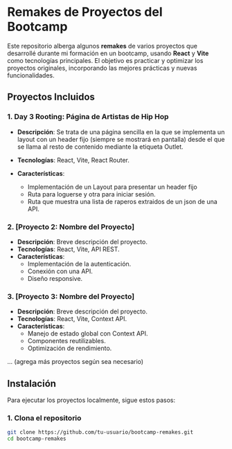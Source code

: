 # Remakes de Proyectos del Bootcamp

Este repositorio alberga algunos **remakes** de varios proyectos que desarrollé durante mi formación en un bootcamp, usando **React** y **Vite** como tecnologías principales. El objetivo es practicar y optimizar los proyectos originales, incorporando las mejores prácticas y nuevas funcionalidades.

## Proyectos Incluidos

### 1. Day 3 Rooting: Página de Artistas de Hip Hop

- **Descripción**: Se trata de una página sencilla en la que se implementa un layout con un header fijo (siempre se mostrará en pantalla) desde el que se llama al resto de contenido mediante la etiqueta Outlet.

- **Tecnologías**: React, Vite, React Router.
- **Características**:
  - Implementación de un Layout para presentar un header fijo
  - Ruta para loguerse y otra para iniciar sesión.
  - Ruta que muestra una lista de raperos extraidos de un json de una API.

### 2. [Proyecto 2: Nombre del Proyecto]

- **Descripción**: Breve descripción del proyecto.
- **Tecnologías**: React, Vite, API REST.
- **Características**:
  - Implementación de la autenticación.
  - Conexión con una API.
  - Diseño responsive.

### 3. [Proyecto 3: Nombre del Proyecto]

- **Descripción**: Breve descripción del proyecto.
- **Tecnologías**: React, Vite, Context API.
- **Características**:
  - Manejo de estado global con Context API.
  - Componentes reutilizables.
  - Optimización de rendimiento.

... (agrega más proyectos según sea necesario)

## Instalación

Para ejecutar los proyectos localmente, sigue estos pasos:

### 1. Clona el repositorio

```bash
git clone https://github.com/tu-usuario/bootcamp-remakes.git
cd bootcamp-remakes
```

